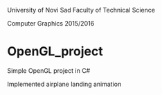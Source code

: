 University of Novi Sad Faculty of Technical Science

Computer Graphics 2015/2016

# OpenGL_project

Simple OpenGL project in C#

Implemented airplane landing animation
